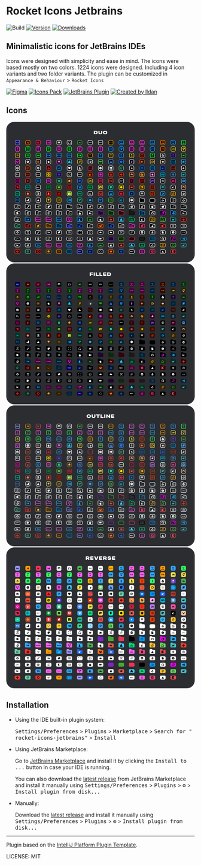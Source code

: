 # Rocket Icons Jetbrains

![Build](https://github.com/lld4n/rocket-icons-jetbrains/workflows/Build/badge.svg)
[![Version](https://img.shields.io/jetbrains/plugin/v/25236.svg)](https://plugins.jetbrains.com/plugin/25236)
[![Downloads](https://img.shields.io/jetbrains/plugin/d/25236.svg)](https://plugins.jetbrains.com/plugin/25236)

<!-- Plugin description -->

## Minimalistic icons for JetBrains IDEs

Icons were designed with simplicity and ease in mind. The icons were based mostly on two colors. 1224 icons were
designed. Including 4 icon variants and two folder variants. The plugin can be customized
in `Appearance & Behaviour` > `Rocket Icons`

[![Figma](https://img.shields.io/badge/Figma-FF3E00)](https://www.figma.com/design/WF5eDX3KsJMzmVXTjWxv72/Rocket-Icons?node-id=0-1&t=ujglndRAjCvTZIG9-1)
[![Icons Pack](https://img.shields.io/badge/Icons%20Pack-E0234E)](https://github.com/lld4n/rocket-icons)
[![JetBrains Plugin](https://img.shields.io/badge/JetBrains%20Plugin-0366D6)](https://github.com/lld4n/rocket-icons-jetbrains)
[![Created by lldan](https://img.shields.io/badge/Author-00DC82)](https://github.com/lld4n)
<!-- Plugin description end -->

## Icons

![](https://raw.githubusercontent.com/lld4n/rocket-icons/d9266bd666be474cd0a6561568644201b1ceb4f6/docs/icons/duo.svg)
![](https://raw.githubusercontent.com/lld4n/rocket-icons/d9266bd666be474cd0a6561568644201b1ceb4f6/docs/icons/filled.svg)
![](https://raw.githubusercontent.com/lld4n/rocket-icons/d9266bd666be474cd0a6561568644201b1ceb4f6/docs/icons/outline.svg)
![](https://raw.githubusercontent.com/lld4n/rocket-icons/d9266bd666be474cd0a6561568644201b1ceb4f6/docs/icons/reverse.svg)

## Installation

- Using the IDE built-in plugin system:

  <kbd>Settings/Preferences</kbd> > <kbd>Plugins</kbd> > <kbd>Marketplace</kbd> > <kbd>Search for "
  rocket-icons-jetbrains"</kbd> >
  <kbd>Install</kbd>

- Using JetBrains Marketplace:

  Go to [JetBrains Marketplace](https://plugins.jetbrains.com/plugin/25236) and install it by clicking
  the <kbd>Install to ...</kbd> button in case your IDE is running.

  You can also download the [latest release](https://plugins.jetbrains.com/plugin/MARKETPLACE_ID/versions) from
  JetBrains Marketplace and install it manually using
  <kbd>Settings/Preferences</kbd> > <kbd>Plugins</kbd> > <kbd>⚙️</kbd> > <kbd>Install plugin from disk...</kbd>

- Manually:

  Download the [latest release](https://github.com/lld4n/rocket-icons-jetbrains/releases/latest) and install it manually
  using
  <kbd>Settings/Preferences</kbd> > <kbd>Plugins</kbd> > <kbd>⚙️</kbd> > <kbd>Install plugin from disk...</kbd>

---
Plugin based on the [IntelliJ Platform Plugin Template](https://github.com/JetBrains/intellij-platform-plugin-template).

LICENSE: MIT